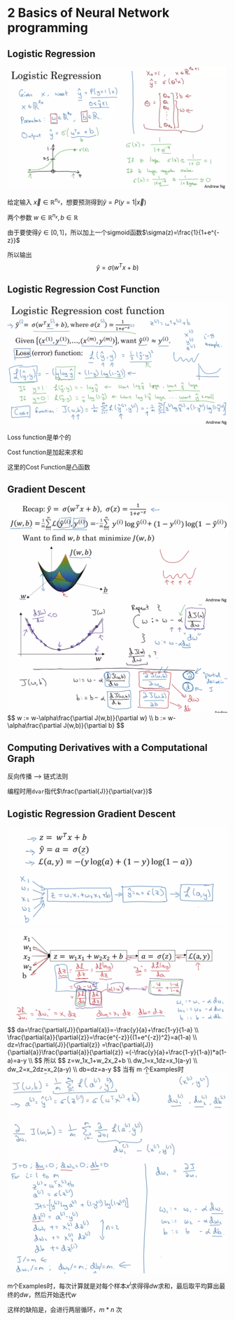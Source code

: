 <script type="text/x-mathjax-config">   MathJax.Hub.Config({     tex2jax: {       inlineMath: [ ['$','$'], ["\\(","\\)"] ],       processEscapes: true     }   }); </script>

<script src="https://cdn.mathjax.org/mathjax/latest/MathJax.js?config=TeX-AMS-MML_HTMLorMML" type="text/javascript"></script>

# 2 Basics of Neural Network programming

## Logistic Regression

<img src="./images/logistic-regression.png" alt="Logistic Regression" style="width:500px;" />

给定输入 $\vec{x}\in\mathbb{R}^{n_x}$，想要预测得到$\hat{y}=P(y=1|\vec{x})$

两个参数 $w\in\mathbb{R}^{n_x}, b\in\mathbb{R}$

由于要使得$\hat{y}\in[0,1]$，所以加上一个sigmoid函数$\sigma(z)=\frac{1}{1+e^{-z}}$

所以输出
$$
\hat{y}=\sigma(w^Tx+b)
$$


## Logistic Regression Cost Function

<img src="./images/logistic-regression-cost-function.png" alt="Logistic Regression Cost Function" style="zoom:50%;" />

Loss function是单个的

Cost function是加起来求和

这里的Cost Function是凸函数



## Gradient Descent

<img src="./images/gradient-descent-1.png" alt="Gradient Descent 1" style="zoom:50%;" />

<img src="./images/gradient-descent-2.png" alt="Gradient Descent 1" style="zoom:50%;" />
$$
w := w-\alpha\frac{\partial J(w,b)}{\partial w} \\
b := w-\alpha\frac{\partial J(w,b)}{\partial b}
$$

## Computing Derivatives with a Computational Graph

反向传播 —> 链式法则

编程时用`dvar`指代$\frac{\partial{J}}{\partial{var}}$



## Logistic Regression Gradient Descent

<img src="./images/logistic-regression-derivatives-1.png" alt="Logistic Regression Derivatives 1" style="zoom:50%;" />

<img src="./images/logistic-regression-derivatives-2.png" alt="Logistic Regression Derivatives 2" style="zoom:50%;" />
$$
da=\frac{\partial{J}}{\partial{a}}=-\frac{y}{a}+\frac{1-y}{1-a} \\
\frac{\partial{a}}{\partial{z}}=\frac{e^{-z}}{(1+e^{-z})^2}=a(1-a) \\
dz=\frac{\partial{J}}{\partial{z}}
=\frac{\partial{J}}{\partial{a}}\frac{\partial{a}}{\partial{z}}
=(-\frac{y}{a}+\frac{1-y}{1-a})*a(1-a)=a-y \\
$$
所以
$$
z=w_1x_1+w_2x_2+b \\
dw_1=x_1dz=x_1(a-y) \\
dw_2=x_2dz=x_2(a-y) \\
db=dz=a-y
$$
当有 m 个Examples时

<img src="./images/logistic-regression-on-m-examples-1.png" alt="Logistic Regression on m Examples 1" style="zoom:50%;" />

<img src="./images/logistic-regression-on-m-examples-2.png" alt="Logistic Regression on m Examples 2" style="zoom:50%;" />

m个Examples时，每次计算就是对每个样本$x^i$求得得$dw$求和，最后取平均算出最终的$dw$，然后开始迭代$w$

这样的缺陷是，会进行两层循环，$m * n$ 次